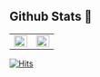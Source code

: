 <!--
## 이미지 복사용############################################################################################################
![image](https://user-images.githubusercontent.com/66513003/121140197-88187d80-c874-11eb-8140-381ee22c7e1d.png

<img src="https://user-images.githubusercontent.com/66513003/121140197-88187d80-c874-11eb-8140-381ee22c7e1d.png
" width="400">

<img src="
" width="400">

#############################################################################################################################
-->

## Github Stats 🌱
<table><tr><td valign="top" width="50%">

<img src="https://github-readme-stats.vercel.app/api?username=Soksurim&count_private=true&show_icons=true&hide_border=true&hide=contribs" align="left" style="width: 100%" />

</td><td valign="top" width="50%">

<img src="https://github-readme-stats.vercel.app/api/top-langs/?username=Soksurim&layout=compact&hide_border=true" align="left" style="width: 100%" />

</td></tr></table>  

[![Hits](https://hits.seeyoufarm.com/api/count/incr/badge.svg?url=https%3A%2F%2Fgithub.com%2FSoksurim&count_bg=%235094F5&title_bg=%23555555&icon=&icon_color=%23E7E7E7&title=hits&edge_flat=false)](https://hits.seeyoufarm.com)

<div align=center>

</div>

<!--

## 메모

JS 관련 도서
https://kr.1lib.limited/g/Loiane%20Groner


**Soksurim/Soksurim** is a ✨ _special_ ✨ repository because its `README.md` (this file) appears on your GitHub profile.

Here are some ideas to get you started:

- 🔭 I’m currently working on ...
- 🌱 I’m currently learning ...
- 👯 I’m looking to collaborate on ...
- 🤔 I’m looking for help with ...
- 💬 Ask me about ...
- 📫 How to reach me: ...
- 😄 Pronouns: ...
- ⚡ Fun fact: ...
-->
